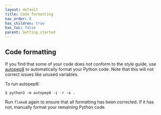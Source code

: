 ```yaml
---
layout: default
title: Code formatting
nav_order: 8
has_children: true
has_toc: false
parent: Getting started
---
```

Code formatting
---------------
If you find that some of your code does not conform to the style guide, use [autopep8](https://pypi.org/project/autopep8/0.8/) to automatically format your Python code. Note that this will not correct issues like unused variables.

To run autopep8:
```
$ python3 -m autopep8 -i -r -a .
```
Run `flake8` again to ensure that all formatting has been corrected. If it has not, manually format your remaining Python code.